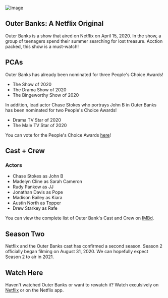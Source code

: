 ![Image](https://www.kolpaper.com/wp-content/uploads/2020/05/Outer-Banks-Desktop-Wallpaper.jpg)
## Outer Banks: A Netflix Original

Outer Banks is a show that aired on Netflix on April 15, 2020. In the show, a group of teenagers spend their summer searching for lost treasure. Acction packed, this show is a must-watch!

## PCAs

Outer Banks has already been nominated for three People's Choice Awards!
- The Show of 2020
- The Drama Show of 2020
- The Bingeworthy Show of 2020

In addition, lead actor Chase Stokes who portrays John B in Outer Banks has been nominated for two People's Choice Awards!
- Drama TV Star of 2020
- The Male TV Star of 2020

You can vote for the People's Choice Awards [here](https://pca.eonline.com)!

## Cast + Crew

### Actors
- Chase Stokes as John B
- Madelyn Cline as Sarah Cameron
- Rudy Pankow as JJ
- Jonathan Davis as Pope
- Madison Bailey as Kiara
- Austin North as Topper
- Drew Starkey as Rafe

You can view the complete list of Outer Bank's Cast and Crew on [IMBd](https://www.imdb.com/title/tt10293938/fullcredits).

## Season Two
Netflix and the Outer Banks cast has confirmed a second season. Season 2 officially began filming on August 31, 2020. We can hopefully expect Season 2 to air in 2021.

## Watch Here
Haven't watched Outer Banks or want to rewatch it? Watch exculsively on [Netflix](https://www.netflix.com) or on the Netflix app.

